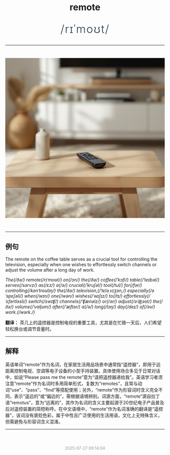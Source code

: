 <div align="center">

# remote

<div style="margin: 30px 0;">
<h1 style="font-size: 2.5em; font-weight: 300; letter-spacing: 2px; margin: 0; color: #2c3e50;">
/rɪˈmoʊt/
</h1>
</div>

</div>

---

<div align="center" style="margin: 40px 0;">

![remote](images/remote.png)

</div>

---

## 例句

The remote on the coffee table serves as a crucial tool for controlling the television, especially when one wishes to effortlessly switch channels or adjust the volume after a long day of work.

*The(/ðə/) remote(/rɪˈmoʊt/) on(/ɔn/) the(/ðə/) coffee(/ˈkɔfi/) table(/ˈteɪbəl/) serves(/sərvz/) as(/ɛz/) a(/ə/) crucial(/ˈkruʃəl/) tool(/tul/) for(/fər/) controlling(/kənˈtroʊlɪŋ/) the(/ðə/) television,(/ˈtɛləˌvɪʒən,/) especially(/əˈspɛʃəli/) when(/wɪn/) one(/wən/) wishes(/ˈwɪʃɪz/) to(/tɪ/) effortlessly(/ˈɛfərtləsli/) switch(/swɪʧ/) channels(/ˈʧænəlz/) or(/ər/) adjust(/əˈʤəst/) the(/ðə/) volume(/ˈvɑljum/) after(/ˈæftər/) a(/ə/) long(/lɔŋ/) day(/deɪ/) of(/əv/) work.(/wərk./)*

**翻译：** 茶几上的遥控器是控制电视的重要工具，尤其是在忙碌一天后，人们希望轻松换台或调节音量时。

---

## 解释

英语单词“remote”作为名词，在家居生活用品场景中通常指“遥控器”，即用于远距离控制电视、空调等电子设备的小型手持装置。具体使用场合多见于日常对话中，如说“Please pass me the remote”意为“请把遥控器递给我”。英语学习者须注意“remote”作为名词时多用简单形式，复数为“remotes”，且常与动词“use”、“pass”、“find”等搭配使用；另外，“remote”作为形容词时含义完全不同，表示“遥远的”或“偏远的”，需根据语境辨别。词源方面，“remote”源自拉丁语“remotus”，意为“远离的”，其作为名词的含义主要起源于20世纪电子产品普及后对遥控装置的简短称呼。在中文语境中，“remote”作为名词准确的翻译是“遥控器”，该词没有褒贬色彩，属于中性且广泛使用的生活用语，文化上无特殊含义，但需避免与形容词含义混淆。


---

<div align="center" style="margin-top: 50px;">
<small style="color: #999; font-size: 0.9em;">2025-07-27 09:14:04</small>
</div>

